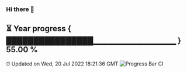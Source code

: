 ### Hi there 👋
⏳ Year progress { ████████████████▁▁▁▁▁▁▁▁▁▁▁▁▁▁ } 55.00 %
---
⏰ Updated on Wed, 20 Jul 2022 18:21:36 GMT
![Progress Bar CI](https://github.com/liununu/liununu/workflows/Progress%20Bar%20CI/badge.svg)
